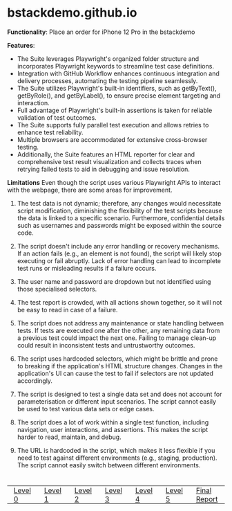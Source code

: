 # bstackdemo.github.io

**Functionality**: Place an order for iPhone 12 Pro in the bstackdemo

**Features**:
- The Suite leverages Playwright's organized folder structure and incorporates Playwright keywords to streamline test case definitions.
- Integration with GitHub Workflow enhances continuous integration and delivery processes, automating the testing pipeline seamlessly.
- The Suite utilizes Playwright's built-in identifiers, such as getByText(), getByRole(), and getByLabel(), to ensure precise element targeting and interaction.
- Full advantage of Playwright's built-in assertions is taken for reliable validation of test outcomes.
- The Suite supports fully parallel test execution and allows retries to enhance test reliability.
- Multiple browsers are accommodated for extensive cross-browser testing.
- Additionally, the Suite features an HTML reporter for clear and comprehensive test result visualization and collects traces when retrying failed tests to aid in debugging and issue resolution.

**Limitations**
Even though the script uses various Playwright APIs to interact with the webpage, there are some areas for improvement.
1. The test data is not dynamic; therefore, any changes would necessitate script modification, diminishing the flexibility of the test scripts because the data is linked to a specific scenario. Furthermore, confidential details such as usernames and passwords might be exposed within the source code.

2. The script doesn't include any error handling or recovery mechanisms. If an action fails (e.g., an element is not found), the script will likely stop executing or fail abruptly. Lack of error handling can lead to incomplete test runs or misleading results if a failure occurs.

3. The user name and password are dropdown but not identified using those specialised selectors.

4. The test report is crowded, with all actions shown together, so it will not be easy to read in case of a failure.

5. The script does not address any maintenance or state handling between tests. If tests are executed one after the other, any remaining data from a previous test could impact the next one. Failing to manage clean-up could result in inconsistent tests and untrustworthy outcomes.

6. The script uses hardcoded selectors, which might be brittle and prone to breaking if the application's HTML structure changes. Changes in the application's UI can cause the test to fail if selectors are not updated accordingly.

7. The script is designed to test a single data set and does not account for parameterisation or different input scenarios. The script cannot easily be used to test various data sets or edge cases.

8. The script does a lot of work within a single test function, including navigation, user interactions, and assertions. This makes the script harder to read, maintain, and debug.

9. The URL is hardcoded in the script, which makes it less flexible if you need to test against different environments (e.g., staging, production). The script cannot easily switch between different environments.
#
<table>
  <tr>
        <td style="padding: 0 15px;"><a href="https://github.com/Cerosh/bstackdemo.github.io/tree/level.0">Level 0</a></td>
    <td style="padding: 0 15px;"><a href="https://github.com/Cerosh/bstackdemo.github.io/tree/level.1">Level 1</a></td>
    <td style="padding: 0 15px;"><a href="https://github.com/Cerosh/bstackdemo.github.io/tree/level.2">Level 2</a></td>
    <td style="padding: 0 15px;"><a href="https://github.com/Cerosh/bstackdemo.github.io/tree/level.3">Level 3</a></td>
    <td style="padding: 0 15px;"><a href="https://github.com/Cerosh/bstackdemo.github.io/tree/level.4">Level 4</a></td>
    <td style="padding: 0 15px;"><a href="https://github.com/Cerosh/bstackdemo.github.io/tree/level.5">Level 5</a></td>
    <td style="padding: 0 15px;"><a href="https://Cerosh.github.io/bstackdemo.github.io">Final Report</a></td>

  </tr>
</table>

